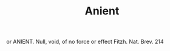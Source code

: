 ---
title: Anient
letter: A
permalink: "/definitions/bld-anient.html"
body: or ANIENT. Null, void, of no force or effect Fitzh. Nat. Brev. 214
published_at: '2018-07-07'
source: Black's Law Dictionary 2nd Ed (1910)
layout: post
---